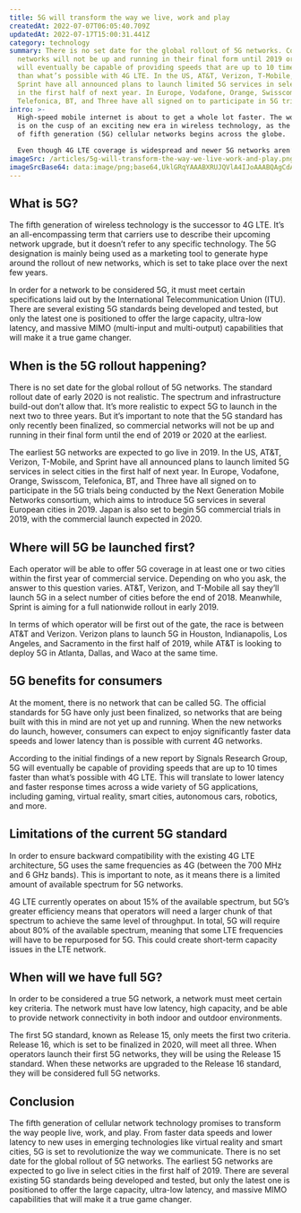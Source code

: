 ```yaml
---
title: 5G will transform the way we live, work and play
createdAt: 2022-07-07T06:05:40.709Z
updatedAt: 2022-07-17T15:00:31.441Z
category: technology
summary: There is no set date for the global rollout of 5G networks. Commercial
  networks will not be up and running in their final form until 2019 or 2020. 5G
  will eventually be capable of providing speeds that are up to 10 times faster
  than what’s possible with 4G LTE. In the US, AT&T, Verizon, T-Mobile, and
  Sprint have all announced plans to launch limited 5G services in select cities
  in the first half of next year. In Europe, Vodafone, Orange, Swisscom,
  Telefonica, BT, and Three have all signed on to participate in 5G trials.
intro: >-
  High-speed mobile internet is about to get a whole lot faster. The world
  is on the cusp of an exciting new era in wireless technology, as the rollout
  of fifth generation (5G) cellular networks begins across the globe.

  Even though 4G LTE coverage is widespread and newer 5G networks aren’t quite ready for large-scale implementation just yet, carriers around the world are already testing out pre-Release 15 5G network services. Several national operators have already begun deploying their 5G network infrastructure, while others are set to follow suit in the coming months. The race is on to lead the way in this cutting-edge technology and reap the benefits that come with it. It’s a fast-moving space, so here’s everything you need to know about 5G and when you can expect it to launch where you live.
imageSrc: /articles/5g-will-transform-the-way-we-live-work-and-play.png
imageSrcBase64: data:image/png;base64,UklGRqYAAABXRUJQVlA4IJoAAABQAgCdASoKAAoAAUAmJbACdDBAAUdwHoeFWgAA/vpZ0SI6Uzf/UO6rqMf6fcTG5Jev6/QI3m/X/smv5r1+9rOlilhsfZ+tOJc6fjs9yLxwFd9KPMOFCZnSJ/MBa+P/mZa7QqVas+TShtTZ33BHf4R1761yp/ZSWVpg1P4N/8Vc6c/1ign/z/B/n+3axtHT+Yl0P/JyZZvbCmAA
---
```


## What is 5G?

The fifth generation of wireless technology is the successor to 4G LTE. It’s an all-encompassing term that carriers use to describe their upcoming network upgrade, but it doesn’t refer to any specific technology. The 5G designation is mainly being used as a marketing tool to generate hype around the rollout of new networks, which is set to take place over the next few years.

In order for a network to be considered 5G, it must meet certain specifications laid out by the International Telecommunication Union (ITU). There are several existing 5G standards being developed and tested, but only the latest one is positioned to offer the large capacity, ultra-low latency, and massive MIMO (multi-input and multi-output) capabilities that will make it a true game changer.

## When is the 5G rollout happening?

There is no set date for the global rollout of 5G networks. The standard rollout date of early 2020 is not realistic. The spectrum and infrastructure build-out don’t allow that. It’s more realistic to expect 5G to launch in the next two to three years. But it’s important to note that the 5G standard has only recently been finalized, so commercial networks will not be up and running in their final form until the end of 2019 or 2020 at the earliest.

The earliest 5G networks are expected to go live in 2019. In the US, AT&T, Verizon, T-Mobile, and Sprint have all announced plans to launch limited 5G services in select cities in the first half of next year. In Europe, Vodafone, Orange, Swisscom, Telefonica, BT, and Three have all signed on to participate in the 5G trials being conducted by the Next Generation Mobile Networks consortium, which aims to introduce 5G services in several European cities in 2019. Japan is also set to begin 5G commercial trials in 2019, with the commercial launch expected in 2020.

## Where will 5G be launched first?

Each operator will be able to offer 5G coverage in at least one or two cities within the first year of commercial service.
Depending on who you ask, the answer to this question varies. AT&T, Verizon, and T-Mobile all say they’ll launch 5G in a select number of cities before the end of 2018. Meanwhile, Sprint is aiming for a full nationwide rollout in early 2019.

In terms of which operator will be first out of the gate, the race is between AT&T and Verizon. Verizon plans to launch 5G in Houston, Indianapolis, Los Angeles, and Sacramento in the first half of 2019, while AT&T is looking to deploy 5G in Atlanta, Dallas, and Waco at the same time.

## 5G benefits for consumers

At the moment, there is no network that can be called 5G. The official standards for 5G have only just been finalized, so networks that are being built with this in mind are not yet up and running. When the new networks do launch, however, consumers can expect to enjoy significantly faster data speeds and lower latency than is possible with current 4G networks.

According to the initial findings of a new report by Signals Research Group, 5G will eventually be capable of providing speeds that are up to 10 times faster than what’s possible with 4G LTE. This will translate to lower latency and faster response times across a wide variety of 5G applications, including gaming, virtual reality, smart cities, autonomous cars, robotics, and more.

## Limitations of the current 5G standard

In order to ensure backward compatibility with the existing 4G LTE architecture, 5G uses the same frequencies as 4G (between the 700 MHz and 6 GHz bands). This is important to note, as it means there is a limited amount of available spectrum for 5G networks.

4G LTE currently operates on about 15% of the available spectrum, but 5G’s greater efficiency means that operators will need a larger chunk of that spectrum to achieve the same level of throughput. In total, 5G will require about 80% of the available spectrum, meaning that some LTE frequencies will have to be repurposed for 5G. This could create short-term capacity issues in the LTE network.

## When will we have full 5G?

In order to be considered a true 5G network, a network must meet certain key criteria. The network must have low latency, high capacity, and be able to provide network connectivity in both indoor and outdoor environments.

The first 5G standard, known as Release 15, only meets the first two criteria. Release 16, which is set to be finalized in 2020, will meet all three. When operators launch their first 5G networks, they will be using the Release 15 standard. When these networks are upgraded to the Release 16 standard, they will be considered full 5G networks.

## Conclusion

The fifth generation of cellular network technology promises to transform the way people live, work, and play. From faster data speeds and lower latency to new uses in emerging technologies like virtual reality and smart cities, 5G is set to revolutionize the way we communicate.
There is no set date for the global rollout of 5G networks. The earliest 5G networks are expected to go live in select cities in the first half of 2019.
There are several existing 5G standards being developed and tested, but only the latest one is positioned to offer the large capacity, ultra-low latency, and massive MIMO capabilities that will make it a true game changer.
